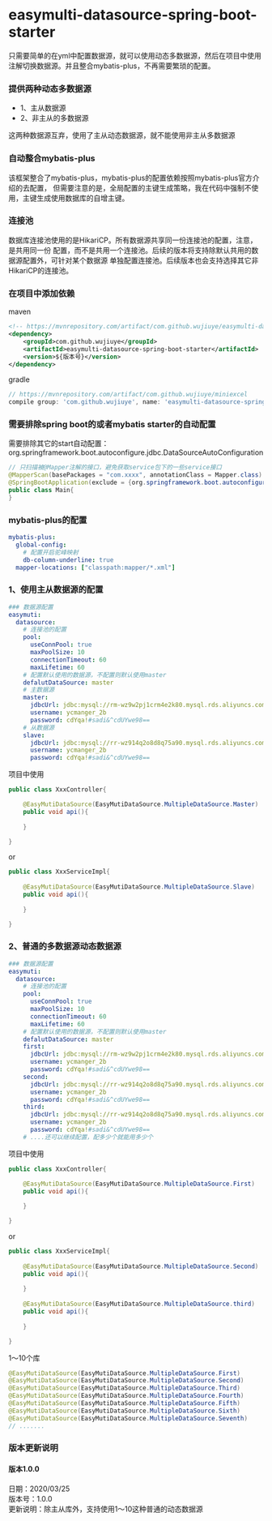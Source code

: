 # easymulti-datasource-spring-boot-starter
只需要简单的在yml中配置数据源，就可以使用动态多数据源，然后在项目中使用注解切换数据源。并且整合mybatis-plus，不再需要繁琐的配置。

### 提供两种动态多数据源

* 1、主从数据源
* 2、非主从的多数据源

这两种数据源互弃，使用了主从动态数据源，就不能使用非主从多数据源

### 自动整合mybatis-plus

该框架整合了mybatis-plus，mybatis-plus的配置依赖按照mybatis-plus官方介绍的去配置，
但需要注意的是，全局配置的主键生成策略，我在代码中强制不使用，主键生成使用数据库的自增主键。

### 连接池

数据库连接池使用的是HikariCP。所有数据源共享同一份连接池的配置，注意，是共用同一份
配置，而不是共用一个连接池。后续的版本将支持除默认共用的数据源配置外，可针对某个数据源
单独配置连接池。后续版本也会支持选择其它非HikariCP的连接池。

### 在项目中添加依赖

maven
```xml
<!-- https://mvnrepository.com/artifact/com.github.wujiuye/easymulti-datasource-spring-boot-starter -->
<dependency>
    <groupId>com.github.wujiuye</groupId>
    <artifactId>easymulti-datasource-spring-boot-starter</artifactId>
    <version>${版本号}</version>
</dependency>
```

gradle
```groovy
// https://mvnrepository.com/artifact/com.github.wujiuye/miniexcel
compile group: 'com.github.wujiuye', name: 'easymulti-datasource-spring-boot-starter', version: '${版本号}'
```

### 需要排除spring boot的或者mybatis starter的自动配置

需要排除其它的start自动配置：org.springframework.boot.autoconfigure.jdbc.DataSourceAutoConfiguration
```java
// 只扫描被@Mapper注解的接口，避免获取service包下的一些service接口
@MapperScan(basePackages = "com.xxxx", annotationClass = Mapper.class)
@SpringBootApplication(exclude = {org.springframework.boot.autoconfigure.jdbc.DataSourceAutoConfiguration.class})
public class Main{
}
```

### mybatis-plus的配置
```yaml
mybatis-plus:
  global-config:
    # 配置开启驼峰映射
    db-column-underline: true
  mapper-locations: ["classpath:mapper/*.xml"]

```

### 1、使用主从数据源的配置

```yaml
### 数据源配置
easymuti:
  datasource:
    # 连接池的配置
    pool:
      useConnPool: true
      maxPoolSize: 10
      connectionTimeout: 60
      maxLifetime: 60
    # 配置默认使用的数据源，不配置则默认使用master
    defalutDataSource: master
    # 主数据源
    master:
      jdbcUrl: jdbc:mysql://rm-wz9w2pj1crm4e2k80.mysql.rds.aliyuncs.com:3306/onion?useUnicode=true&characterEncoding=UTF-8&useLocalSessionState=true&rewriteBatchedStat&zeroDateTimeBehavior=convertToNull
      username: ycmanger_2b
      password: cdYqa!#sadi&^cdUYwe98==
    # 从数据源
    slave:
      jdbcUrl: jdbc:mysql://rr-wz914q2o8d8q75a90.mysql.rds.aliyuncs.com:3306/onion?useUnicode=true&characterEncoding=UTF-8&useLocalSessionState=true&rewriteBatchedStat&zeroDateTimeBehavior=convertToNull
      username: ycmanger_2b
      password: cdYqa!#sadi&^cdUYwe98==
```

项目中使用
```java
public class XxxController{

    @EasyMutiDataSource(EasyMutiDataSource.MultipleDataSource.Master)
    public void api(){
    
    }

}
```

or

```java
public class XxxServiceImpl{
    
    @EasyMutiDataSource(EasyMutiDataSource.MultipleDataSource.Slave)
    public void api(){
    
    }

}
```

### 2、普通的多数据源动态数据源

```yaml
### 数据源配置
easymuti:
  datasource:
    # 连接池的配置
    pool:
      useConnPool: true
      maxPoolSize: 10
      connectionTimeout: 60
      maxLifetime: 60
    # 配置默认使用的数据源，不配置则默认使用master
    defalutDataSource: master
    first:
      jdbcUrl: jdbc:mysql://rm-wz9w2pj1crm4e2k80.mysql.rds.aliyuncs.com:3306/onion?useUnicode=true&characterEncoding=UTF-8&useLocalSessionState=true&rewriteBatchedStat&zeroDateTimeBehavior=convertToNull
      username: ycmanger_2b
      password: cdYqa!#sadi&^cdUYwe98==
    second:
      jdbcUrl: jdbc:mysql://rr-wz914q2o8d8q75a90.mysql.rds.aliyuncs.com:3306/onion?useUnicode=true&characterEncoding=UTF-8&useLocalSessionState=true&rewriteBatchedStat&zeroDateTimeBehavior=convertToNull
      username: ycmanger_2b
      password: cdYqa!#sadi&^cdUYwe98==
    third:
      jdbcUrl: jdbc:mysql://rr-wz914q2o8d8q75a90.mysql.rds.aliyuncs.com:3306/onion?useUnicode=true&characterEncoding=UTF-8&useLocalSessionState=true&rewriteBatchedStat&zeroDateTimeBehavior=convertToNull
      username: ycmanger_2b
      password: cdYqa!#sadi&^cdUYwe98==
    # ....还可以继续配置，配多少个就能用多少个
```

项目中使用
```java
public class XxxController{

    @EasyMutiDataSource(EasyMutiDataSource.MultipleDataSource.First)
    public void api(){
    
    }

}
```

or

```java
public class XxxServiceImpl{
    
    @EasyMutiDataSource(EasyMutiDataSource.MultipleDataSource.Second)
    public void api(){
    
    }
    
    @EasyMutiDataSource(EasyMutiDataSource.MultipleDataSource.third)
    public void api(){
    
    }

}
```

1～10个库
```java
@EasyMutiDataSource(EasyMutiDataSource.MultipleDataSource.First)
@EasyMutiDataSource(EasyMutiDataSource.MultipleDataSource.Second)
@EasyMutiDataSource(EasyMutiDataSource.MultipleDataSource.Third)
@EasyMutiDataSource(EasyMutiDataSource.MultipleDataSource.Fourth)
@EasyMutiDataSource(EasyMutiDataSource.MultipleDataSource.Fifth)
@EasyMutiDataSource(EasyMutiDataSource.MultipleDataSource.Sixth)
@EasyMutiDataSource(EasyMutiDataSource.MultipleDataSource.Seventh)
// .......
```

### 版本更新说明

#### 版本1.0.0 

日期：2020/03/25\
版本号：1.0.0\
更新说明：除主从库外，支持使用1～10这种普通的动态数据源


